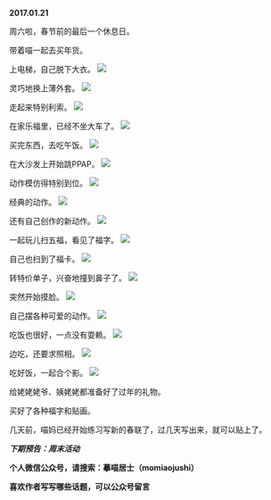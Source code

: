 
          
**2017.01.21**

周六啦，春节前的最后一个休息日。

带着喵一起去买年货。

上电梯，自己脱下大衣。
![](http://upload-images.jianshu.io/upload_images/51001-0ca787dd67efb18e.jpg)


灵巧地换上薄外套。
![](http://upload-images.jianshu.io/upload_images/51001-7140bd37f247d176.jpg)


走起来特别利索。
![](http://upload-images.jianshu.io/upload_images/51001-3783f6cc987e2508.jpg)


在家乐福里，已经不坐大车了。
![](http://upload-images.jianshu.io/upload_images/51001-d0e39929d3922f11.jpg)


买完东西，去吃午饭。
![](http://upload-images.jianshu.io/upload_images/51001-f9aa696e0e4e66b5.jpg)


在大沙发上开始跳PPAP。
![](http://upload-images.jianshu.io/upload_images/51001-f420e906e5c55d86.jpg)


动作模仿得特别到位。
![](http://upload-images.jianshu.io/upload_images/51001-cb8268eb3ad6ad38.jpg)


经典的动作。
![](http://upload-images.jianshu.io/upload_images/51001-8317a05c5ac56422.jpg)


还有自己创作的新动作。
![](http://upload-images.jianshu.io/upload_images/51001-b5aa928960692aca.jpg)


一起玩儿扫五福，看见了福字。
![](http://upload-images.jianshu.io/upload_images/51001-ff531b2527c95505.jpg)


自己也扫到了福卡。
![](http://upload-images.jianshu.io/upload_images/51001-2cf132b742b91f93.jpg)


转特价单子，兴奋地撞到鼻子了。
![](http://upload-images.jianshu.io/upload_images/51001-d21e2b75ca1b1870.jpg)


突然开始摸脸。
![](http://upload-images.jianshu.io/upload_images/51001-34dfbf0b5666d3fc.jpg)


自己摆各种可爱的动作。
![](http://upload-images.jianshu.io/upload_images/51001-a833dda205da3139.jpg)


吃饭也很好，一点没有耍赖。
![](http://upload-images.jianshu.io/upload_images/51001-a4353d86af876817.jpg)


边吃，还要求照相。
![](http://upload-images.jianshu.io/upload_images/51001-8b23e23f9eb11b09.jpg)


吃好饭，一起合个影。
![](http://upload-images.jianshu.io/upload_images/51001-cde833606017a547.jpg)


给姥姥姥爷、姨姥姥都准备好了过年的礼物。

买好了各种福字和贴画。

几天前，喵妈已经开始练习写新的春联了，过几天写出来，就可以贴上了。


***下期预告：周末活动***


**个人微信公众号，请搜索：摹喵居士（momiaojushi）**

**喜欢作者写写哪些话题，可以公众号留言**

        
